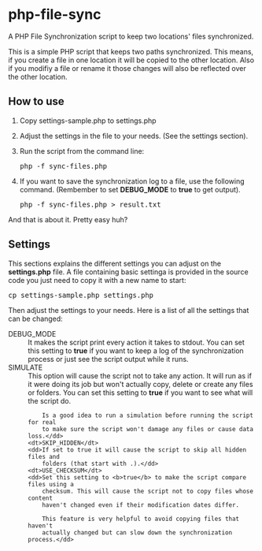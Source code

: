 php-file-sync
=============

A PHP File Synchronization script to keep two locations' files synchronized.

This is a simple PHP script that keeps two paths synchronized. This means, if
you create a file in one location it will be copied to the other location. Also
if you modifiy a file or rename it those changes will also be reflected over the
other location.

## How to use

1. Copy settings-sample.php to settings.php
2. Adjust the settings in the file to your needs. (See the settings section).
3. Run the script from the command line:

	<pre>php -f sync-files.php</pre>

4. If you want to save the synchronization log to a file, use the following
	command. (Rembember to set **DEBUG_MODE** to **true** to get output).

	<pre>php -f sync-files.php > result.txt</pre>

And that is about it. Pretty easy huh?

## Settings

This sections explains the different settings you can adjust on the
**settings.php** file. A file containing basic settinga is provided in the
source code you just need to copy it with a new name to start:

<pre>cp settings-sample.php settings.php</pre>

Then adjust the settings to your needs. Here is a list of all the settings that
can be changed:

<dl>
	<dt>DEBUG_MODE</dt>
	<dd>It makes the script print every action it takes to stdout. You can set
		this setting to <b>true</b> if you want to keep a log of the
		synchronization process or just see the script output while it
		runs.</dd>
	<dt>SIMULATE</dt>
	<dd>This option will cause the script not to take any action. It will run
		as if it were doing its job but won't actually copy, delete or create
		any files or folders. You can set this setting to <b>true</b> if you
		want to see what will the script do.

		Is a good idea to run a simulation before running the script for real
		to make sure the script won't damage any files or cause data loss.</dd>
	<dt>SKIP_HIDDEN</dt>
	<dd>If set to true it will cause the script to skip all hidden files and
		folders (that start with .).</dd>
	<dt>USE_CHECKSUM</dt>
	<dd>Set this setting to <b>true</b> to make the script compare files using a
		checksum. This will cause the script not to copy files whose content
		haven't changed even if their modification dates differ.

		This feature is very helpful to avoid copying files that haven't
		actually changed but can slow down the synchronization process.</dd>
</dl>
